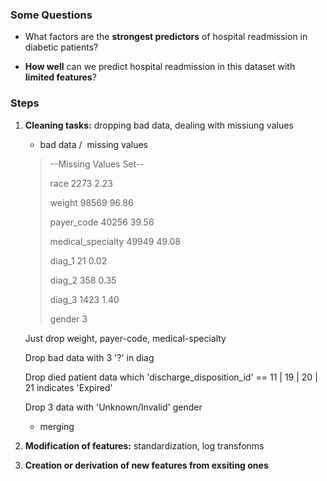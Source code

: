 ### Some Questions

- What factors are the **strongest predictors** of hospital readmission in diabetic patients?

- **How well** can we predict hospital readmission in this dataset with **limited features**?



### Steps

1. **Cleaning tasks:** dropping bad data, dealing with missiung values

   - bad data /  missing values

   > --Missing Values Set--
   > 
   > race 2273 2.23
   > 
   > weight 98569 96.86
   > 
   > payer_code 40256 39.56
   > 
   > medical_specialty 49949 49.08
   > 
   > diag_1 21 0.02
   > 
   > diag_2 358 0.35
   > 
   > diag_3 1423 1.40
   > 
   > gender 3

   Just drop weight, payer-code, medical-specialty

   Drop bad data with 3 '?' in diag

   Drop died patient data which 'discharge\_disposition\_id' == 11 | 19 | 20 | 21 indicates 'Expired'

   Drop 3 data with 'Unknown/Invalid' gender

   - merging

2. **Modification of features:** standardization, log transfonms

3. **Creation or derivation of new features from exsiting ones**







